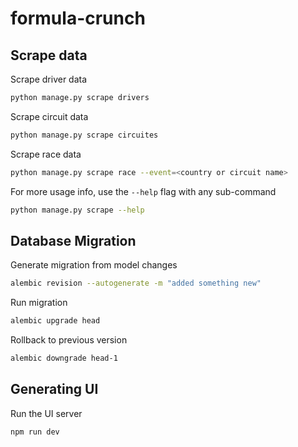 # formula-crunch

## Scrape data

Scrape driver data

```sh
python manage.py scrape drivers
```

Scrape circuit data

```sh
python manage.py scrape circuites
```

Scrape race data

```sh
python manage.py scrape race --event=<country or circuit name>
```

For more usage info, use the `--help` flag with any sub-command

```sh
python manage.py scrape --help
```

## Database Migration

Generate migration from model changes

```sh
alembic revision --autogenerate -m "added something new"
```

Run migration

```sh
alembic upgrade head
```

Rollback to previous version

```sh
alembic downgrade head-1
```

## Generating UI

Run the UI server

```sh
npm run dev
```
